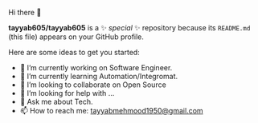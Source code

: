 Hi there 👋


**tayyab605/tayyab605** is a ✨ _special_ ✨ repository because its `README.md` (this file) appears on your GitHub profile.

Here are some ideas to get you started:

- 🔭 I’m currently working on Software Engineer.
- 🌱 I’m currently learning Automation/Integromat.
- 👯 I’m looking to collaborate on Open Source
- 🤔 I’m looking for help with ...
- 💬 Ask me about Tech.
- 📫 How to reach me: tayyabmehmood1950@gmail.com
